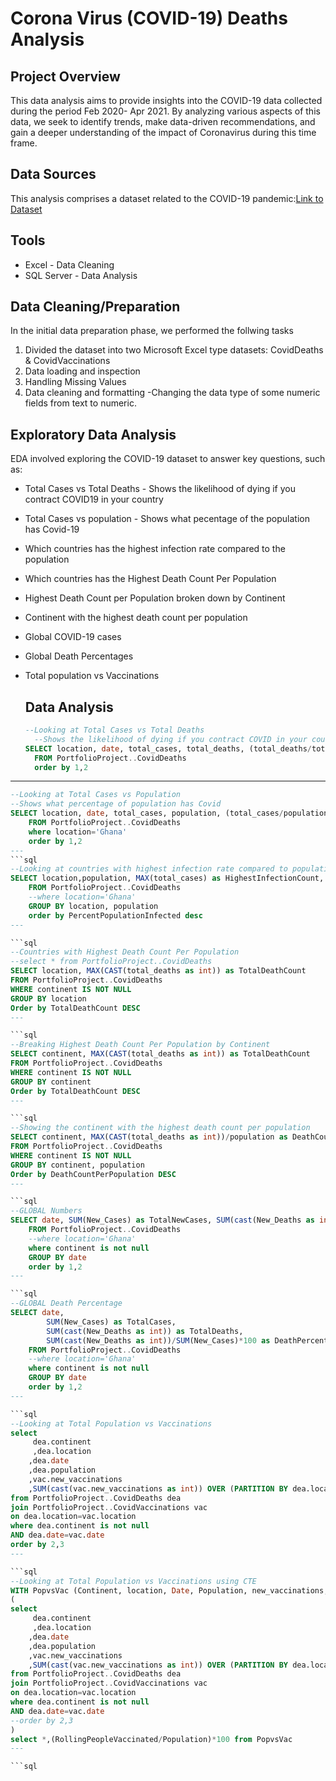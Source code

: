 # Corona Virus (COVID-19) Deaths Analysis

## Project Overview
This data analysis aims to provide insights into the COVID-19 data collected during the period Feb 2020- Apr 2021. By analyzing various aspects of this data, we seek to identify trends, make data-driven recommendations, and gain a deeper understanding of the impact of Coronavirus during this time frame. 

## Data Sources
This analysis comprises a dataset related to the COVID-19 pandemic:[Link to Dataset](https://ourworldindata.org/covid-deaths)

## Tools
- Excel -  Data Cleaning
- SQL Server - Data Analysis

## Data Cleaning/Preparation
In the initial data preparation phase, we performed the follwing tasks
1. Divided the dataset into two Microsoft Excel type datasets: CovidDeaths & CovidVaccinations
2. Data loading and inspection
3. Handling Missing Values
4. Data cleaning and formatting -Changing the data type of some numeric fields from text to numeric.


## Exploratory Data Analysis
EDA involved exploring the COVID-19 dataset to answer key questions, such as:
- Total Cases vs Total Deaths - Shows the likelihood of dying if you contract COVID19 in your country
- Total Cases vs population - Shows what pecentage of the population has Covid-19
- Which countries has the highest infection rate compared to the population
- Which countries has the Highest Death Count Per Population
- Highest Death Count per Population broken down by Continent
- Continent with the highest death count per population
- Global COVID-19 cases
- Global Death Percentages
- Total population vs Vaccinations


  ## Data Analysis
  ```sql
  --Looking at Total Cases vs Total Deaths
	--Shows the likelihood of dying if you contract COVID in your country
  SELECT location, date, total_cases, total_deaths, (total_deaths/total_cases)*100 as DeathPercentage
	FROM PortfolioProject..CovidDeaths
	order by 1,2
---
```sql
--Looking at Total Cases vs Population
--Shows what percentage of population has Covid
SELECT location, date, total_cases, population, (total_cases/population) as PercentOfPopulationInfected
	FROM PortfolioProject..CovidDeaths
	where location='Ghana'
	order by 1,2
---
```sql
--Looking at countries with highest infection rate compared to population
SELECT location,population, MAX(total_cases) as HighestInfectionCount, MAX((total_cases/population))*100 as PercentPopulationInfected
 	FROM PortfolioProject..CovidDeaths
	--where location='Ghana'
	GROUP BY location, population 
	order by PercentPopulationInfected desc
---

```sql
--Countries with Highest Death Count Per Population
--select * from PortfolioProject..CovidDeaths
SELECT location, MAX(CAST(total_deaths as int)) as TotalDeathCount
FROM PortfolioProject..CovidDeaths
WHERE continent IS NOT NULL
GROUP BY location
Order by TotalDeathCount DESC
---

```sql
--Breaking Highest Death Count Per Population by Continent
SELECT continent, MAX(CAST(total_deaths as int)) as TotalDeathCount
FROM PortfolioProject..CovidDeaths
WHERE continent IS NOT NULL
GROUP BY continent
Order by TotalDeathCount DESC
---

```sql
--Showing the continent with the highest death count per population
SELECT continent, MAX(CAST(total_deaths as int))/population as DeathCountPerPopulation
FROM PortfolioProject..CovidDeaths
WHERE continent IS NOT NULL
GROUP BY continent, population
Order by DeathCountPerPopulation DESC
---

```sql
--GLOBAL Numbers
SELECT date, SUM(New_Cases) as TotalNewCases, SUM(cast(New_Deaths as int)) as SumOfNewDeaths
	FROM PortfolioProject..CovidDeaths
	--where location='Ghana'
	where continent is not null
	GROUP BY date
	order by 1,2
---

```sql
--GLOBAL Death Percentage
SELECT date, 
		SUM(New_Cases) as TotalCases, 
		SUM(cast(New_Deaths as int)) as TotalDeaths,
		SUM(cast(New_Deaths as int))/SUM(New_Cases)*100 as DeathPercentage
	FROM PortfolioProject..CovidDeaths
	--where location='Ghana'
	where continent is not null
	GROUP BY date
	order by 1,2
---

```sql
--Looking at Total Population vs Vaccinations
select 
	 dea.continent
	 ,dea.location
	,dea.date
	,dea.population
	,vac.new_vaccinations
	,SUM(cast(vac.new_vaccinations as int)) OVER (PARTITION BY dea.location order by dea.location, dea.date) as RollingPeopleVaccinated
from PortfolioProject..CovidDeaths dea
join PortfolioProject..CovidVaccinations vac
on dea.location=vac.location 
where dea.continent is not null
AND dea.date=vac.date
order by 2,3
---

```sql
--Looking at Total Population vs Vaccinations using CTE
WITH PopvsVac (Continent, location, Date, Population, new_vaccinations,RollingPeopleVaccinated) as 
(
select 
	 dea.continent
	 ,dea.location
	,dea.date
	,dea.population
	,vac.new_vaccinations
	,SUM(cast(vac.new_vaccinations as int)) OVER (PARTITION BY dea.location order by dea.location, dea.date) as RollingPeopleVaccinated
from PortfolioProject..CovidDeaths dea
join PortfolioProject..CovidVaccinations vac
on dea.location=vac.location 
where dea.continent is not null
AND dea.date=vac.date
--order by 2,3
)
select *,(RollingPeopleVaccinated/Population)*100 from PopvsVac
---

```sql



  

